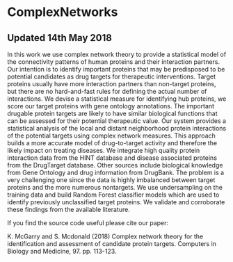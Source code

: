 # ComplexNetworks
## Updated 14th May 2018

In this work we use complex network theory to provide a statistical model of the connectivity patterns of human proteins and their interaction partners. Our intention is to identify important proteins that may be predisposed to be potential candidates as drug targets for therapeutic interventions. Target proteins usually have more interaction partners than non-target proteins, but there are no hard-and-fast rules for defining the actual number of interactions. We devise a statistical measure for identifying hub proteins, we score our target proteins with gene ontology annotations. The important drugable protein targets are likely to have similar biological functions that can be assessed for their potential therapeutic value. Our system provides a statistical analysis of the local and distant neighborhood protein interactions of the potential targets using complex network measures. This approach builds a more accurate model of drug-to-target activity and therefore the likely impact on treating diseases. We integrate high quality protein interaction data from the HINT database and disease associated proteins from the DrugTarget database. Other sources include biological knowledge from Gene Ontology and drug information from DrugBank. The problem is a very challenging one since the data is highly imbalanced between target proteins and the more numerous nontargets. We use undersampling on the training data and build Random Forest classifier models which are used to identify previously unclassified target proteins. We validate and corroborate these findings from the available literature.


If you find the source code useful please cite our paper:

K. McGarry and S. Mcdonald (2018) Complex network theory for the identification and assessment of candidate protein targets. Computers in Biology and Medicine, 97. pp. 113-123.
